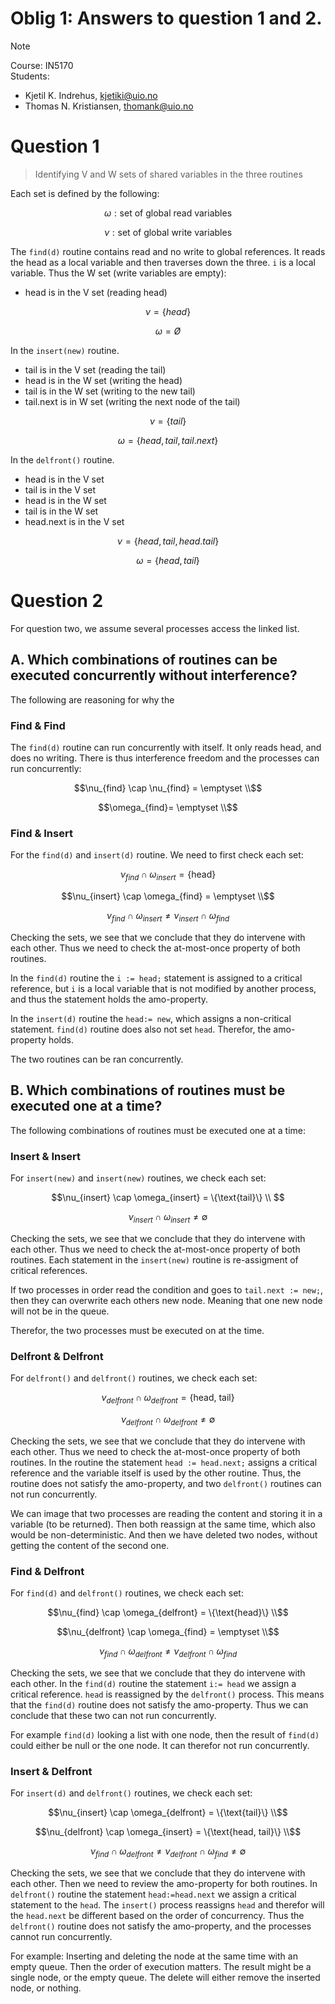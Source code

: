 # Oblig 1: Answers to question 1 and 2.

> [!NOTE]
> Course: IN5170 <br>
> Students:
>   - Kjetil K. Indrehus, kjetiki@uio.no
>   - Thomas N. Kristiansen, thomank@uio.no

# Question 1

> Identifying V and W sets of shared variables in the three routines

Each set is defined by the following: 
```math
\omega: \text{set of global read variables} 
```
```math
\nu: \text{set of global write variables}
```

The `find(d)` routine contains read and no write to global references. It reads the head as a local variable and then traverses down the three. `i` is a local variable. Thus the W set (write variables are empty): 
- head is in the V set (reading head)


```math
\nu = \{head\} 
```
```math
\omega = Ø
```

In the `insert(new)` routine.
- tail is in the V set (reading the tail)
- head is in the W set (writing the head)
- tail is in the W set (writing to the new tail)
- tail.next is in W set (writing the next node of the tail) 

```math
\nu = \{tail \} 
```
```math
\omega = \{head, tail, tail.next\}
```
In the `delfront()` routine.
- head is in the V set
- tail is in the V set
- head is in the W set 
- tail is in the W set
- head.next is in the V set

```math
\nu = \{head, tail, head.tail\} 
```
```math
\omega = \{head, tail\}
```
# Question 2 

For question two, we assume several processes access the linked list.

## A. Which combinations of routines can be executed concurrently without interference?

The following are reasoning for why the 

### Find & Find

The `find(d)` routine can run concurrently with itself. It only reads head, and does no writing. There is thus interference freedom and the processes can run concurrently: 

```math
\nu_{find} \cap \nu_{find} = \emptyset \\
```

```math
\omega_{find}= \emptyset \\
```

### Find & Insert
For the `find(d)` and `insert(d)` routine. We need to first check each set:

```math
\nu_{find} \cap \omega_{insert} = \{\text{head}\}
```
```math
\nu_{insert} \cap \omega_{find} = \emptyset \\
```
```math
\nu_{find} \cap \omega_{insert} \neq \nu_{insert} \cap \omega_{find}
```

Checking the sets, we see that we conclude that they do intervene with each other. Thus we need to check the at-most-once property of both routines.

In the `find(d)` routine the `i := head;` statement is assigned to a critical reference, but `i` is a local variable that is not modified by another process, and thus the statement holds the amo-property. 

In the `insert(d)` routine the `head:= new`, which assigns a non-critical statement. `find(d)` routine does also not set `head`. Therefor, the amo-property holds. 

The two routines can be ran concurrently. 

## B. Which combinations of routines must be executed one at a time?

The following combinations of routines must be executed one at a time:  

### Insert & Insert

For `insert(new)` and `insert(new)` routines, we check each set: 

```math
\nu_{insert} \cap \omega_{insert} = \{\text{tail}\} \\ 
```
```math
\nu_{insert} \cap \omega_{insert} \neq \emptyset 
```

Checking the sets, we see that we conclude that they do intervene with each other. Thus we need to check the at-most-once property of both routines. Each statement in the `insert(new)` routine is re-assigment of critical references. 

If two processes in order read the condition and goes to `tail.next := new;`, then they can overwrite each others new node. Meaning that one new node will not be in the queue. 

Therefor, the two processes must be executed on at the time. 


### Delfront & Delfront

For `delfront()` and `delfront()` routines, we check each set: 

```math
\nu_{delfront} \cap \omega_{delfront} = \{\text{head, tail}\}
```
```math
\nu_{delfront} \cap \omega_{delfront} \neq \emptyset
```

Checking the sets, we see that we conclude that they do intervene with each other. Thus we need to check the at-most-once property of both routines. In the routine the statement `head := head.next;` assigns a critical reference and the variable itself is used by the other routine. Thus, the routine does not satisfy the amo-property, and two `delfront()` routines can not run concurrently.

We can image that two processes are reading the content and storing it in a variable (to be returned). Then both reassign at the same time, which also would be non-deterministic. And then we have deleted two nodes, without getting the content of the second one. 

### Find & Delfront

For `find(d)` and `delfront()` routines, we check each set: 

```math
\nu_{find} \cap \omega_{delfront} = \{\text{head}\} \\
```
```math
\nu_{delfront} \cap \omega_{find} = \emptyset \\
```
```math
\nu_{find} \cap \omega_{delfront} \neq \nu_{delfront} \cap \omega_{find}
```

Checking the sets, we see that we conclude that they do intervene with each other. In the `find(d)` routine the statement `i:= head` we assign a critical reference. `head` is reassigned by the `delfront()` process. This means that the `find(d)` routine does not satisfy the amo-property. Thus we can conclude that these two can not run concurrently.

For example `find(d)` looking a list with one node, then the result of `find(d)` could either be null or the one node. It can therefor not run concurrently. 

### Insert & Delfront 

For `insert(d)` and `delfront()` routines, we check each set: 

```math
\nu_{insert} \cap \omega_{delfront} = \{\text{tail}\} \\
```
```math
\nu_{delfront} \cap \omega_{insert} = \{\text{head, tail}\} \\
```
```math
\nu_{find} \cap \omega_{delfront} \neq \nu_{delfront} \cap \omega_{find} \neq \emptyset
```

Checking the sets, we see that we conclude that they do intervene with each other. Then we need to review the amo-property for both routines. In `delfront()` routine the statement `head:=head.next` we assign a critical statement to the `head`. The `insert()` process reassigns `head` and therefor will the `head.next` be different based on the order of concurrency. Thus the `delfront()` routine does not satisfy the amo-property, and the processes cannot run concurrently.

For example: Inserting and deleting the node at the same time with an empty queue. Then the order of execution matters. The result might be a single node, or the empty queue. The delete will either remove the inserted node, or nothing. 